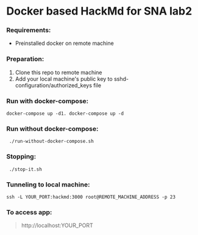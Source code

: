 # Docker based HackMd for SNA lab2

### Requirements:
- Preinstalled docker on remote machine

### Preparation:
1. Clone this repo to remote machine
2. Add your local machine's public key to sshd-configuration/authorized_keys file

### Run with docker-compose:


    docker-compose up -d1. docker-compose up -d

### Run without docker-compose:


     ./run-without-docker-compose.sh
    
### Stopping:


     ./stop-it.sh

### Tunneling to local machine:


    ssh -L YOUR_PORT:hackmd:3000 root@REMOTE_MACHINE_ADDRESS -p 23

### To access app: 
>http://localhost:YOUR_PORT

